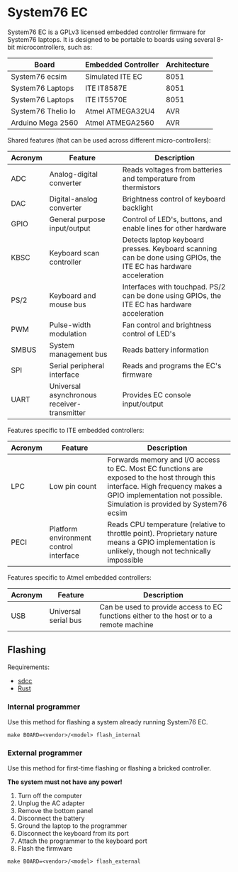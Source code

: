 # System76 EC

System76 EC is a GPLv3 licensed embedded controller firmware for System76
laptops. It is designed to be portable to boards using several 8-bit
microcontrollers, such as:

Board              | Embedded Controller | Architecture
------------------ | ------------------- | --------------
System76 ecsim     | Simulated ITE EC    | 8051
System76 Laptops   | ITE IT8587E         | 8051
System76 Laptops   | ITE IT5570E         | 8051
System76 Thelio Io | Atmel ATMEGA32U4    | AVR
Arduino Mega 2560  | Atmel ATMEGA2560    | AVR

Shared features (that can be used across different micro-controllers):

Acronym | Feature                      | Description
------- | ---------------------------- | -----------
ADC     | Analog-digital converter     | Reads voltages from batteries and temperature from thermistors
DAC     | Digital-analog converter     | Brightness control of keyboard backlight
GPIO    | General purpose input/output | Control of LED's, buttons, and enable lines for other hardware
KBSC    | Keyboard scan controller     | Detects laptop keyboard presses. Keyboard scanning can be done using GPIOs, the ITE EC has hardware acceleration
PS/2    | Keyboard and mouse bus       | Interfaces with touchpad. PS/2 can be done using GPIOs, the ITE EC has hardware acceleration
PWM     | Pulse-width modulation       | Fan control and brightness control of LED's
SMBUS   | System management bus        | Reads battery information
SPI     | Serial peripheral interface  | Reads and programs the EC's firmware
UART    | Universal asynchronous receiver-transmitter | Provides EC console input/output

Features specific to ITE embedded controllers:

Acronym | Feature                      | Description
------- | ---------------------------- | -----------
LPC     | Low pin count                | Forwards memory and I/O access to EC. Most EC functions are exposed to the host through this interface. High frequency makes a GPIO implementation not possible. Simulation is provided by System76 ecsim
PECI    | Platform environment control interface | Reads CPU temperature (relative to throttle point). Proprietary nature means a GPIO implementation is unlikely, though not technically impossible

Features specific to Atmel embedded controllers:

Acronym | Feature                      | Description
------- | ---------------------------- | -----------
USB     | Universal serial bus         | Can be used to provide access to EC functions either to the host or to a remote machine

## Flashing

Requirements:

- [sdcc](http://sdcc.sourceforge.net/)
- [Rust](https://www.rust-lang.org/)

### Internal programmer

Use this method for flashing a system already running System76 EC.

```
make BOARD=<vendor>/<model> flash_internal
```

### External programmer

Use this method for first-time flashing or flashing a bricked controller.

**The system must not have any power!**

1. Turn off the computer
2. Unplug the AC adapter
3. Remove the bottom panel
4. Disconnect the battery
5. Ground the laptop to the programmer
6. Disconnect the keyboard from its port
7. Attach the programmer to the keyboard port
8. Flash the firmware

```
make BOARD=<vendor>/<model> flash_external
```

